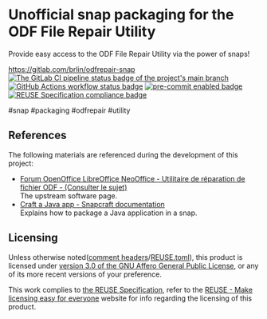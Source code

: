 # Unofficial snap packaging for the ODF File Repair Utility

Provide easy access to the ODF File Repair Utility via the power of snaps!

<https://gitlab.com/brlin/odfrepair-snap>  
[![The GitLab CI pipeline status badge of the project's `main` branch](https://gitlab.com/brlin/odfrepair-snap/badges/main/pipeline.svg?ignore_skipped=true "Click here to check out the comprehensive status of the GitLab CI pipelines")](https://gitlab.com/brlin/odfrepair-snap/-/pipelines) [![GitHub Actions workflow status badge](https://github.com/brlin-tw/odfrepair-snap/actions/workflows/check-potential-problems.yml/badge.svg "GitHub Actions workflow status")](https://github.com/brlin-tw/odfrepair-snap/actions/workflows/check-potential-problems.yml) [![pre-commit enabled badge](https://img.shields.io/badge/pre--commit-enabled-brightgreen?logo=pre-commit&logoColor=white "This project uses pre-commit to check potential problems")](https://pre-commit.com/) [![REUSE Specification compliance badge](https://api.reuse.software/badge/gitlab.com/brlin/odfrepair-snap "This project complies to the REUSE specification to decrease software licensing costs")](https://api.reuse.software/info/gitlab.com/brlin/odfrepair-snap)

\#snap \#packaging \#odfrepair \#utility

## References

The following materials are referenced during the development of this project:

* [Forum OpenOffice LibreOffice NeoOffice - Utilitaire de réparation de fichier ODF - (Consulter le sujet)](https://forum.openoffice.org/fr/forum/viewtopic.php?f=26&t=60992)  
  The upstream software page.
* [Craft a Java app - Snapcraft documentation](https://documentation.ubuntu.com/snapcraft/stable/how-to/integrations/craft-a-java-app/)  
  Explains how to package a Java application in a snap.

## Licensing

Unless otherwise noted([comment headers](https://reuse.software/spec-3.3/#comment-headers)/[REUSE.toml](https://reuse.software/spec-3.3/#reusetoml)), this product is licensed under [version 3.0 of the GNU Affero General Public License](https://www.gnu.org/licenses/agpl-3.0.html), or any of its more recent versions of your preference.

This work complies to [the REUSE Specification](https://reuse.software/spec/), refer to the [REUSE - Make licensing easy for everyone](https://reuse.software/) website for info regarding the licensing of this product.
